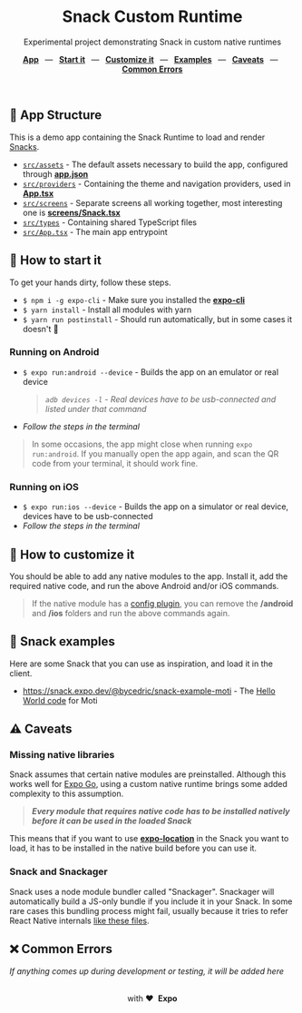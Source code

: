 <div align="center">
  <h1>Snack Custom Runtime</h1>
  <p>Experimental project demonstrating Snack in custom native runtimes</p>
  <p>
    <a href="https://github.com/byCedric/snack-custom-runtime#-app-structure"><b>App</b></a>
    &ensp;&mdash;&ensp;
    <a href="https://github.com/byCedric/snack-custom-runtime#-how-to-start-it"><b>Start it</b></a>
    &ensp;&mdash;&ensp;
    <a href="https://github.com/byCedric/snack-custom-runtime#-how-to-customize-it"><b>Customize it</b></a>
    &ensp;&mdash;&ensp;
    <a href="https://github.com/byCedric/snack-custom-runtime#-snack-examples"><b>Examples</b></a>
    &ensp;&mdash;&ensp;
    <a href="https://github.com/byCedric/snack-custom-runtime#%EF%B8%8F-caveats"><b>Caveats</b></a>
    &ensp;&mdash;&ensp;
    <a href="https://github.com/byCedric/snack-custom-runtime#-common-errors"><b>Common Errors</b></a>
  </p>
  <br/>
</div>

## 📁 App Structure

This is a demo app containing the Snack Runtime to load and render [Snacks](https://snack.expo.dev).

- [`src/assets`](./src/assets) - The default assets necessary to build the app, configured through **[app.json](./app.json)**
- [`src/providers`](./src/providers) - Containing the theme and navigation providers, used in **[App.tsx](./src/App.tsx)**
- [`src/screens`](./src/screens) - Separate screens all working together, most interesting one is **[screens/Snack.tsx](./src/screens/Snack.tsx)**
- [`src/types`](./src/types) - Containing shared TypeScript files
- [`src/App.tsx`](./src/App.tsx) - The main app entrypoint

## 🚀 How to start it

To get your hands dirty, follow these steps.

- `$ npm i -g expo-cli` - Make sure you installed the [**expo-cli**](https://docs.expo.dev/workflow/expo-cli/)
- `$ yarn install` - Install all modules with yarn
- `$ yarn run postinstall` - Should run automatically, but in some cases it doesn't 🤷

### Running on Android

- `$ expo run:android --device` - Builds the app on an emulator or real device
  > _`adb devices -l` - Real devices have to be usb-connected and listed under that command_
- _Follow the steps in the terminal_

> In some occasions, the app might close when running `expo run:android`. If you manually open the app again, and scan the QR code from your terminal, it should work fine.

### Running on iOS

- `$ expo run:ios --device` - Builds the app on a simulator or real device, devices have to be usb-connected
- _Follow the steps in the terminal_

## 👷 How to customize it

You should be able to add any native modules to the app. Install it, add the required native code, and run the above Android and/or iOS commands.

> If the native module has a [config plugin](https://docs.expo.dev/guides/config-plugins/), you can remove the **/android** and **/ios** folders and run the above commands again.

## 🍿 Snack examples

Here are some Snack that you can use as inspiration, and load it in the client.

- https://snack.expo.dev/@bycedric/snack-example-moti - The [Hello World code](https://moti.fyi/examples/hello-world) for Moti 

## ⚠️ Caveats

### Missing native libraries

Snack assumes that certain native modules are preinstalled. Although this works well for [Expo Go](https://docs.expo.dev/guides/sharing-preview-releases/#expo-go), using a custom native runtime brings some added complexity to this assumption.

> _**Every module that requires native code has to be installed natively before it can be used in the loaded Snack**_

This means that if you want to use [**expo-location**](https://docs.expo.dev/versions/latest/sdk/location/) in the Snack you want to load, it has to be installed in the native build before you can use it.

### Snack and Snackager

Snack uses a node module bundler called "Snackager". Snackager will automatically build a JS-only bundle if you include it in your Snack. In some rare cases this bundling process might fail, usually because it tries to refer React Native internals [like these files](https://github.com/expo/snack/blob/main/snackager/src/bundler/externals.ts#L23-L28).

## ❌ Common Errors

_If anything comes up during development or testing, it will be added here_

<div align="center">
  <br />
  with&nbsp;❤️&nbsp;&nbsp;<strong>Expo</strong>
  <br />
</div>
